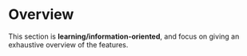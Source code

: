 # Overview

This section is **learning/information-oriented**, and focus on giving an exhaustive overview of the features.
